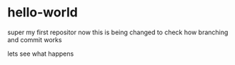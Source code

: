 # hello-world
super 
my first repositor
now this is being changed to check how branching and commit works

lets see what happens
